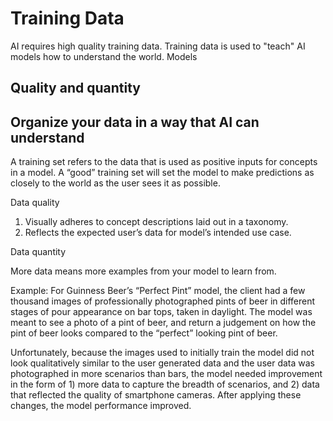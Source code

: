 # Training Data

AI requires high quality training data. Training data is used to "teach" AI models how to understand the world. Models

## Quality and quantity

## Organize your data in a way that AI can understand

A training set refers to the data that is used as positive inputs for concepts in a model. A “good” training set will set the model to make predictions as closely to the world as the user sees it as possible.  

Data quality

1) Visually adheres to concept descriptions laid out in a taxonomy.
2) Reflects the expected user’s data for model’s intended use case.

Data quantity

More data means more examples from your model to learn from.



Example: For Guinness Beer’s “Perfect Pint” model, the client had a few thousand images of professionally photographed pints of beer in different stages of pour appearance on bar tops, taken in daylight. The model was meant to see a photo of a pint of beer, and return a judgement on how the pint of beer looks compared to the “perfect” looking pint of beer.

Unfortunately, because the images used to initially train the model did not look qualitatively similar to the user generated data and the user data was photographed in more scenarios than bars, the model needed improvement in the form of 1) more data to capture the breadth of scenarios, and 2) data that reflected the quality of smartphone cameras. After applying these changes, the model performance improved.

